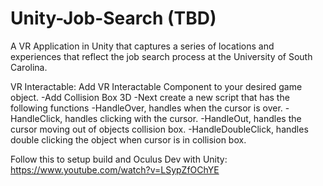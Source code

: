 # Unity-Job-Search (TBD)

A VR Application in Unity that captures a series of locations and experiences that reflect the job search process at the University of South Carolina.



VR Interactable:
Add VR Interactable Component to your desired game object.
-Add Collision Box 3D
-Next create a new script that has the following functions
-HandleOver, handles when the cursor is over.
-HandleClick, handles clicking with the cursor.
-HandleOut, handles the cursor moving out of objects collision box.
-HandleDoubleClick, handles double clicking the object when cursor is in collision box.

Follow this to setup build and Oculus Dev with Unity:
https://www.youtube.com/watch?v=LSypZfOChYE
